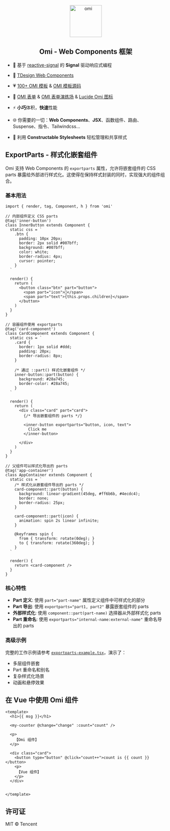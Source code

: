 <p align="center"><img src="https://omijs.github.io/home/assets/logo.svg" alt="omi" width="100"/></p>
<h2 align="center">Omi - Web Components 框架</h2>

- 📶 基于 [reactive-signal](https://github.com/Tencent/omi/tree/master/packages/reactive-signal) 的 **Signal** 驱动响应式编程

- 🧱 [TDesign Web Components](https://github.com/TDesignOteam/tdesign-web-components) 

- 💗 [100+ OMI 模板](https://omi.cdn-go.cn/templates/latest/) & [OMI 模板源码](https://github.com/Tencent/omi/tree/master/packages/omi-templates)
- 🐲 [OMI 表单](https://omi.cdn-go.cn/form/latest/docs/) & [OMI 表单演练场](https://omi.cdn-go.cn/form/latest/play/) & [Lucide Omi 图标](https://github.com/omijs/lucide-omi)
- ⚡ **小巧**体积，**快速**性能
- 🌐 你需要的一切：**Web Components**、**JSX**、函数组件、路由、Suspense、指令、Tailwindcss...
- 💒 利用 **Constructable Stylesheets** 轻松管理和共享样式

## ExportParts - 样式化嵌套组件

Omi 支持 Web Components 的 `exportparts` 属性，允许将嵌套组件的 CSS parts 暴露给外部进行样式化。这使得在保持样式封装的同时，实现强大的组件组合。

### 基本用法

```tsx
import { render, tag, Component, h } from 'omi'

// 内部组件定义 CSS parts
@tag('inner-button')
class InnerButton extends Component {
  static css = `
    .btn {
      padding: 10px 20px;
      border: 2px solid #007bff;
      background: #007bff;
      color: white;
      border-radius: 4px;
      cursor: pointer;
    }
  `

  render() {
    return (
      <button class="btn" part="button">
        <span part="icon">🚀</span>
        <span part="text">{this.props.children}</span>
      </button>
    )
  }
}

// 容器组件使用 exportparts
@tag('card-component')
class CardComponent extends Component {
  static css = `
    .card {
      border: 1px solid #ddd;
      padding: 20px;
      border-radius: 8px;
    }
    
    /* 通过 ::part() 样式化嵌套组件 */
    inner-button::part(button) {
      background: #28a745;
      border-color: #28a745;
    }
  `

  render() {
    return (
      <div class="card" part="card">
        {/* 导出嵌套组件的 parts */}

        <inner-button exportparts="button, icon, text">
          Click me
        </inner-button>

      </div>
    )
  }
}

// 父组件可以样式化导出的 parts
@tag('app-container')
class AppContainer extends Component {
  static css = `
    /* 样式化从嵌套组件导出的 parts */
    card-component::part(button) {
      background: linear-gradient(45deg, #ff6b6b, #4ecdc4);
      border: none;
      border-radius: 25px;
    }
    
    card-component::part(icon) {
      animation: spin 2s linear infinite;
    }
    
    @keyframes spin {
      from { transform: rotate(0deg); }
      to { transform: rotate(360deg); }
    }
  `

  render() {
    return <card-component />
  }
}
```

### 核心特性

- **Part 定义**: 使用 `part="part-name"` 属性定义组件中可样式化的部分
- **Part 导出**: 使用 `exportparts="part1, part2"` 暴露嵌套组件的 parts
- **外部样式化**: 使用 `component::part(part-name)` 选择器从外部样式化 parts
- **Part 重命名**: 使用 `exportparts="internal-name:external-name"` 重命名导出的 parts

### 高级示例

完整的工作示例请参考 [`exportparts-example.tsx`](./examples/exportparts-example.tsx)，演示了：


- 多层组件嵌套
- Part 重命名和别名
- 复杂样式化场景
- 动画和悬停效果

## 在 Vue 中使用 Omi 组件

```vue
<template>
  <h1>{{ msg }}</h1>

  <my-counter @change="change" :count="count" />

  <p>
    【Omi 组件】 
  </p>

  <div class="card">
    <button type="button" @click="count++">count is {{ count }}</button>
    <p>
     【Vue 组件】 
    </p>
  </div>


</template>
```

## 许可证


MIT © Tencent

